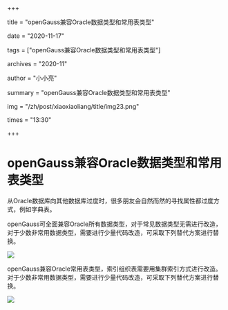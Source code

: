 +++

title = "openGauss兼容Oracle数据类型和常用表类型" 

date = "2020-11-17" 

tags = ["openGauss兼容Oracle数据类型和常用表类型"] 

archives = "2020-11" 

author = "小小亮" 

summary = "openGauss兼容Oracle数据类型和常用表类型"

img = "/zh/post/xiaoxiaoliang/title/img23.png" 

times = "13:30"

+++

# openGauss兼容Oracle数据类型和常用表类型<a name="ZH-CN_TOPIC_0291959512"></a>

从Oracle数据库向其他数据库过度时，很多朋友会自然而然的寻找属性都过度方式，例如字典表。

openGauss可全面兼容Oracle所有数据类型，对于常见数据类型无需进行改造，对于少数非常用数据类型，需要进行少量代码改造，可采取下列替代方案进行替换。

![](../figures/图1.png)

openGauss兼容Oracle常用表类型，索引组织表需要用集群索引方式进行改造。对于少数非常用数据类型，需要进行少量代码改造，可采取下列替代方案进行替换。

![](../figures/图2.png)

